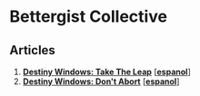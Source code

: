 # Bettergist Collective

## Articles

1. [**Destiny Windows: Take The Leap**](taking_the_leap.md) [[**espanol**](taking_the_leap.es.md)]
2. [**Destiny Windows: Don't Abort**](destiny_windows.md) [[**espanol**](destiny_windows.es.md)]


